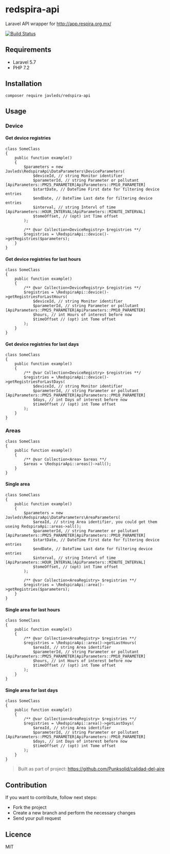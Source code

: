 # redspira-api

Laravel API wrapper for http://app.respira.org.mx/

[![Build Status](https://travis-ci.com/javleds/redspira-api.svg?branch=master)](https://travis-ci.com/javleds/redspira-api)

## Requirements
- Laravel 5.7
- PHP 7.2

## Installation

```
composer require javleds/redspira-api
```

## Usage

### Device

#### Get device registries
```
class SomeClass
{
    public function example()
    {
        $parameters = new Javleds\RedspiraApi\DataParameters\DeviceParameters(
            $deviceId, // string Monitor identifier       
            $parameterId, // string Parameter or pollutant [ApiParameters::PM25_PARAMETER|ApiParameters::PM10_PARAMETER]
            $startDate, // DateTime First date for filtering device entries       
            $endDate, // DateTime Last date for filtering device entries      
            $interval, // string Intervl of time [ApiParameters::HOUR_INTERVAL|ApiParameters::MINUTE_INTERVAL]      
            $tomeOffset, // (opt) int Time offset       
        );        
        
        /** @var Collection<DeviceRegistry> $registries **/
        $registries = \RedspiraApi::device()->getRegistries($parameters);        
    }
}
```

#### Get device registries for last hours
```
class SomeClass
{
    public function example()
    {
        /** @var Collection<DeviceRegistry> $registries **/
        $registries = \RedspiraApi::device()->getRegistriesForLastHours(
            $deviceId, // string Monitor identifier
            $parameterId, // string Parameter or pollutant [ApiParameters::PM25_PARAMETER|ApiParameters::PM10_PARAMETER]
            $hours, // int Hours of interest before now
            $timeOffset // (opt) int Tome offset
        );        
    }
}
```

#### Get device registries for last days
```
class SomeClass
{
    public function example()
    {
        /** @var Collection<DeviceRegistry> $registries **/
        $registries = \RedspiraApi::device()->getRegistriesForLastDays(
            $deviceId, // string Monitor identifier
            $parameterId, // string Parameter or pollutant [ApiParameters::PM25_PARAMETER|ApiParameters::PM10_PARAMETER]
            $days, // int Days of interest before now
            $timeOffset // (opt) int Tome offset
        );        
    }
}
```

### Areas

```
class SomeClass
{
    public function example()
    {
        /** @var Collection<Area> $areas **/
        $areas = \RedspiraApi::areas()->all();        
    }
}
```

#### Single area

```
class SomeClass
{
    public function example()
    {
        $parameters = new Javleds\RedspiraApi\DataParameters\AreaParameters(
            $areaId, // string Area identifier, you could get them useing RedspiraApi::areas->all();       
            $parameterId, // string Parameter or pollutant [ApiParameters::PM25_PARAMETER|ApiParameters::PM10_PARAMETER]
            $startDate, // DateTime First date for filtering device entries       
            $endDate, // DateTime Last date for filtering device entries      
            $interval, // string Intervl of time [ApiParameters::HOUR_INTERVAL|ApiParameters::MINUTE_INTERVAL]      
            $tomeOffset, // (opt) int Time offset       
        );        
        
        /** @var Collection<AreaRegistry> $registries **/
        $registries = \RedspiraApi::area()->getRegistries($parameters);        
    }
}
```

#### Single area for last hours

```
class SomeClass
{
    public function example()
    {
        /** @var Collection<AreaRegistry> $registries **/
        $registries = \RedspiraApi::area()->getLastHours(
            $areaId, // string Area identifier
            $parameterId, // string Parameter or pollutant [ApiParameters::PM25_PARAMETER|ApiParameters::PM10_PARAMETER]
            $hours, // int Hours of interest before now
            $timeOffset // (opt) int Tome offset
        );        
    }
}
```

#### Single area for last days

```
class SomeClass
{
    public function example()
    {
        /** @var Collection<AreaRegistry> $registries **/
        $registries = \RedspiraApi::area()->getLastDays(
            $areaId, // string Area identifier
            $parameterId, // string Parameter or pollutant [ApiParameters::PM25_PARAMETER|ApiParameters::PM10_PARAMETER]
            $days, // int Days of interest before now
            $timeOffset // (opt) int Tome offset
        );        
    }
}
```

> Built as part of project: https://github.com/Punksolid/calidad-del-aire

## Contribution

If you want to contribute, follow next steps:
- Fork the project
- Create a new branch and perform the necessary changes
- Send your pull request 

## Licence

MIT